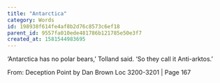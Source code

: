 ```yaml
---
title: "Antarctica"
category: Words
id: 198938f614fe4af8b2d76c8573c6ef18
parent_id: 9557fa010ede481786b121785e50e3f7
created_at: 1581544983695
---
```


‘Antarctica has no polar bears,’ Tolland said. ‘So they call it Anti-arktos.’

From:
Deception Point by Dan Brown
Loc 3200-3201 | Page 167

                